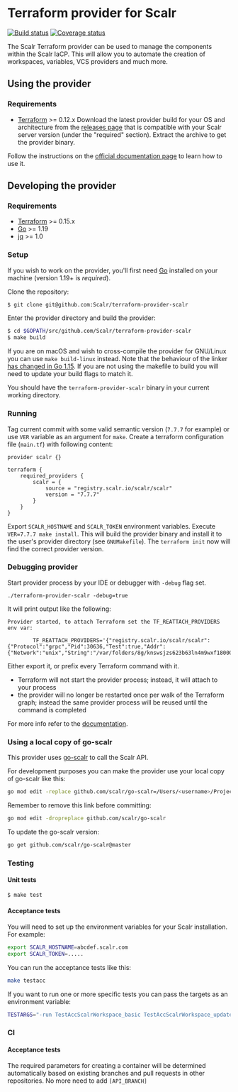 # Terraform provider for Scalr
[![Build status](https://github.com/Scalr/terraform-provider-scalr/workflows/default/badge.svg)](https://github.com/Scalr/terraform-provider-scalr/actions) [![Coverage status](https://coveralls.io/repos/github/Scalr/terraform-provider-scalr/badge.svg?branch=develop)](https://coveralls.io/github/Scalr/terraform-provider-scalr?branch=develop)

The Scalr Terraform provider can be used to manage the components within the Scalr IaCP.
This will allow you to automate the creation of workspaces, variables, VCS providers and much more.

## Using the provider
### Requirements
- [Terraform](https://www.terraform.io/downloads.html) >= 0.12.x
Download the latest provider build for your OS and architecture
from the [releases page](https://github.com/Scalr/terraform-provider-scalr/releases)
that is compatible with your Scalr server version (under the "required" section).
Extract the archive to get the provider binary.

Follow the instructions on the [official documentation page](https://docs.scalr.io/docs/provider_overview) to learn how to use it.
## Developing the provider
### Requirements
- [Terraform](https://www.terraform.io/downloads.html) >= 0.15.x
- [Go](https://golang.org/doc/install) >= 1.19
- [jq](https://stedolan.github.io/jq/) >= 1.0

### Setup
If you wish to work on the provider, you'll first need [Go](http://www.golang.org) installed
on your machine (version 1.19+ is *required*).

Clone the repository:
```sh
$ git clone git@github.com:Scalr/terraform-provider-scalr
```

Enter the provider directory and build the provider:
```sh
$ cd $GOPATH/src/github.com/Scalr/terraform-provider-scalr
$ make build
```
If you are on macOS and wish to cross-compile the provider for GNU/Linux you can use `make build-linux` instead.
Note that the behaviour of the linker [has changed in Go 1.15](https://golang.org/doc/go1.15#linker).
If you are not using the makefile to build you will need to update your build flags to match it.

You should have the `terraform-provider-scalr` binary in your current working directory.

### Running

Tag current commit with some valid semantic version (`7.7.7` for example) or use `VER` variable as an argument for `make`.
Create a terraform configuration file (`main.tf`) with following content:
```
provider scalr {}

terraform {
    required_providers {
        scalr = {
            source = "registry.scalr.io/scalr/scalr"
            version = "7.7.7"
        }
    }
}
```
Export `SCALR_HOSTNAME` and `SCALR_TOKEN` environment variables.
Execute `VER=7.7.7 make install`. This will build the provider binary and install it to the user's provider directory (see `GNUMakefile`).
The `terraform init` now will find the correct provider version.

### Debugging provider

Start provider process by your IDE or debugger with `-debug` flag set.

```shell
./terraform-provider-scalr -debug=true
```

It will print output like the following:

```text
Provider started, to attach Terraform set the TF_REATTACH_PROVIDERS env var:

        TF_REATTACH_PROVIDERS='{"registry.scalr.io/scalr/scalr":{"Protocol":"grpc","Pid":30636,"Test":true,"Addr":{"Network":"unix","String":"/var/folders/8g/knswsjzs623b63ln4m9wxf180000gn/T/plugin4288941537"}}}'
```

Either export it, or prefix every Terraform command with it.
- Terraform will not start the provider process; instead, it will attach to your process
- the provider will no longer be restarted once per walk of the Terraform graph; instead the same provider process will be reused until the command is completed

For more info refer to the [documentation](https://developer.hashicorp.com/terraform/plugin/debugging#debugger-based-debugging).

### Using a local copy of go-scalr
This provider uses [go-scalr](https://github.com/Scalr/go-scalr) to call the Scalr API.

For development purposes you can make the provider use your local copy of go-scalr like this:
```sh
go mod edit -replace github.com/scalr/go-scalr=/Users/<username>/Projects/scalr/go-scalr # this should be your path
```
Remember to remove this link before committing:
```sh
go mod edit -dropreplace github.com/scalr/go-scalr
```

To update the go-scalr version:
```sh
go get github.com/scalr/go-scalr@master
```

### Testing
#### Unit tests
```sh
$ make test
```
#### Acceptance tests
You will need to set up the environment variables for your Scalr installation. For example:
```sh
export SCALR_HOSTNAME=abcdef.scalr.com
export SCALR_TOKEN=.....
```

You can run the acceptance tests like this:
```sh
make testacc
```
If you want to run one or more specific tests you can pass the targets as an environment variable:
```sh
TESTARGS="-run TestAccScalrWorkspace_basic TestAccScalrWorkspace_update" make testacc
```

### CI

#### Acceptance tests

The required parameters for creating a container will be determined automatically based on existing branches and pull requests in other repositories. No more need to add `[API_BRANCH]`
